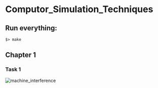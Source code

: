 # Computor_Simulation_Techniques

## Run everything:
```$> make```

## Chapter 1
### Task 1
![machine_interference](./sources/machine_interference.png)
